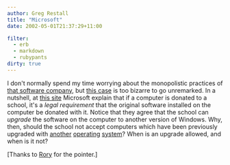 ```yaml
---
author: Greg Restall
title: "Microsoft"
date: 2002-05-01T21:37:29+11:00

filter:
  - erb
  - markdown
  - rubypants
dirty: true
---
```


<p>I don't normally spend my time worrying about the monopolistic practices of <a href="http://www.microsoft.com/">that software company</a>, but <a href="http://www.theregister.co.uk/content/4/25085.html">this case</a> is too bizarre to go unremarked.  In a nutshell, at <a href="http://www.microsoft.com/education/?id=DonatedComputers">this site</a> Microsoft explain that if a computer is donated to a school, it's a <em>legal requirement</em> that the original software installed on the computer be donated with it.  Notice that they agree that the school can <em>upgrade</em> the software on the computer to another version of Windows.  Why, then, should the school not accept computers which have been previously upgraded with <a href="http://www.freebsd.org/">another</a> <a href="http://www.linux.org">operating</a> <a href="http://www.opensource.apple.com/projects/darwin/">system</a>?  When is an upgrade allowed, and when is it not?</p>
<p class="stamp">[Thanks to <a href="http://speedysnail.com/2002/05.html#126">Rory</a> for the pointer.]</p>

